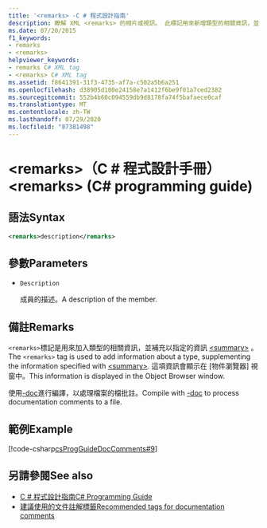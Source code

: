 ```yaml
---
title: '<remarks> -C # 程式設計指南'
description: 瞭解 XML <remarks> 的相片或視訊。 此標記用來新增類型的相關資訊，並補充以下列方式指定的資訊： <summary>.
ms.date: 07/20/2015
f1_keywords:
- remarks
- <remarks>
helpviewer_keywords:
- remarks C# XML tag
- <remarks> C# XML tag
ms.assetid: f8641391-31f3-4735-af7a-c502a5b6a251
ms.openlocfilehash: d38905d100e24158e7a1412f6be9f01a7ced2382
ms.sourcegitcommit: 552b4b60c094559db9d8178fa74f5bafaece0caf
ms.translationtype: MT
ms.contentlocale: zh-TW
ms.lasthandoff: 07/29/2020
ms.locfileid: "87381498"
---
```

# <a name="remarks-c-programming-guide"></a><span data-ttu-id="ffaa6-106">\<remarks>（C # 程式設計手冊）</span><span class="sxs-lookup"><span data-stu-id="ffaa6-106">\<remarks> (C# programming guide)</span></span>

## <a name="syntax"></a><span data-ttu-id="ffaa6-107">語法</span><span class="sxs-lookup"><span data-stu-id="ffaa6-107">Syntax</span></span>

```xml
<remarks>description</remarks>
```

## <a name="parameters"></a><span data-ttu-id="ffaa6-108">參數</span><span class="sxs-lookup"><span data-stu-id="ffaa6-108">Parameters</span></span>

- `Description`

  <span data-ttu-id="ffaa6-109">成員的描述。</span><span class="sxs-lookup"><span data-stu-id="ffaa6-109">A description of the member.</span></span>

## <a name="remarks"></a><span data-ttu-id="ffaa6-110">備註</span><span class="sxs-lookup"><span data-stu-id="ffaa6-110">Remarks</span></span>

<span data-ttu-id="ffaa6-111">`<remarks>`標記是用來加入類型的相關資訊，並補充以指定的資訊 [\<summary>](./summary.md) 。</span><span class="sxs-lookup"><span data-stu-id="ffaa6-111">The `<remarks>` tag is used to add information about a type, supplementing the information specified with [\<summary>](./summary.md).</span></span> <span data-ttu-id="ffaa6-112">這項資訊會顯示在 [物件瀏覽器] 視窗中。</span><span class="sxs-lookup"><span data-stu-id="ffaa6-112">This information is displayed in the Object Browser window.</span></span>

<span data-ttu-id="ffaa6-113">使用[-doc](../../language-reference/compiler-options/doc-compiler-option.md)進行編譯，以處理檔案的檔批註。</span><span class="sxs-lookup"><span data-stu-id="ffaa6-113">Compile with [-doc](../../language-reference/compiler-options/doc-compiler-option.md) to process documentation comments to a file.</span></span>

## <a name="example"></a><span data-ttu-id="ffaa6-114">範例</span><span class="sxs-lookup"><span data-stu-id="ffaa6-114">Example</span></span>

[!code-csharp[csProgGuideDocComments#9](~/samples/snippets/csharp/VS_Snippets_VBCSharp/csProgGuideDocComments/CS/DocComments.cs#9)]

## <a name="see-also"></a><span data-ttu-id="ffaa6-115">另請參閱</span><span class="sxs-lookup"><span data-stu-id="ffaa6-115">See also</span></span>

- [<span data-ttu-id="ffaa6-116">C # 程式設計指南</span><span class="sxs-lookup"><span data-stu-id="ffaa6-116">C# Programming Guide</span></span>](../index.md)
- [<span data-ttu-id="ffaa6-117">建議使用的文件註解標籤</span><span class="sxs-lookup"><span data-stu-id="ffaa6-117">Recommended tags for documentation comments</span></span>](./recommended-tags-for-documentation-comments.md)
